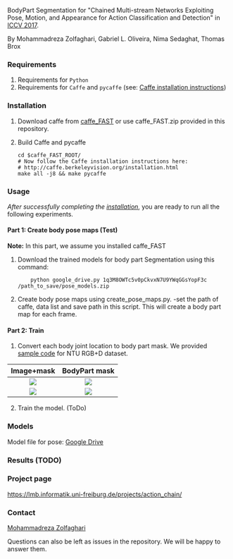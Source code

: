 BodyPart Segmentation for "Chained Multi-stream Networks Exploiting Pose, Motion, and Appearance for Action Classification and Detection" in [ICCV 2017](http://openaccess.thecvf.com/content_ICCV_2017/papers/Zolfaghari_Chained_Multi-Stream_Networks_ICCV_2017_paper.pdf).

By Mohammadreza Zolfaghari, Gabriel L. Oliveira, Nima Sedaghat, Thomas Brox




### Requirements
1. Requirements for `Python`
2. Requirements for `Caffe` and `pycaffe` (see: [Caffe installation instructions](http://caffe.berkeleyvision.org/installation.html))

### Installation
1. Download caffe from [caffe_FAST](https://lmb.informatik.uni-freiburg.de/resources/binaries/PartSeg/caffe_FAST.tar.gz) or use caffe_FAST.zip provided in this repository.
2. Build Caffe and pycaffe

    ```Shell
    cd $caffe_FAST_ROOT/
    # Now follow the Caffe installation instructions here:
    # http://caffe.berkeleyvision.org/installation.html
    make all -j8 && make pycaffe
    ```

### Usage

*After successfully completing the [installation](#installation)*, you are ready to run all the following experiments.

#### Part 1: Create body pose maps (Test)
**Note:** In this part, we assume you installed caffe_FAST
1. Download the trained models for body part Segmentation using this command:

	```Shell
        python google_drive.py 1q3M8OWTc5v0pCkvxN7U9YWqGGsYopF3c /path_to_save/pose_models.zip
	```
    
2. Create body pose maps using create_pose_maps.py.
    -set the path of caffe, data list and save path in this script.
    This will create a body part map for each frame. 

#### Part 2: Train

1. Convert each body joint location to body part mask. We provided [sample code](https://github.com/mzolfaghari/chained-multistream-networks/tree/master/body_part_segmentation/create_body_mask) for NTU RGB+D dataset.

Image+mask             |  BodyPart mask
:-------------------------:|:-------------------------:
![](../files/GIFMaker1.gif)  |  ![](../files/GIFMaker2.gif)
![](../files/GIFMaker3.gif)  |  ![](../files/GIFMaker4.gif)

2. Train the model. (ToDo)




### Models

   Model file for pose: [Google Drive](https://drive.google.com/open?id=1q3M8OWTc5v0pCkvxN7U9YWqGGsYopF3c)


### Results (TODO)


### Project page
https://lmb.informatik.uni-freiburg.de/projects/action_chain/


### Contact

  [Mohammadreza Zolfaghari](https://github.com/mzolfaghari/chained-multistream-networks)

  Questions can also be left as issues in the repository. We will be happy to answer them.

